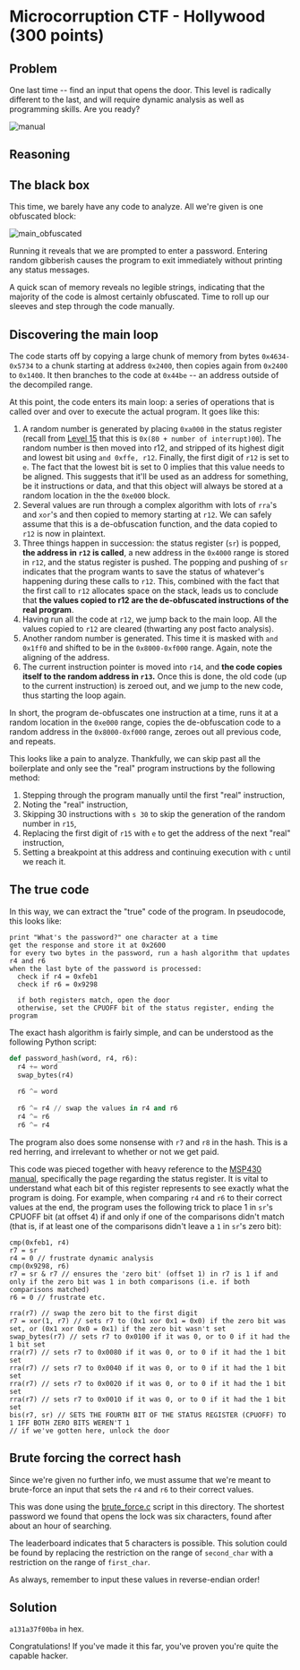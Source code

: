 # Microcorruption CTF - Hollywood (300 points)

## Problem

One last time -- find an input that opens the door. This level is radically different to the last, and will require dynamic analysis as well as programming skills.
Are you ready?

![manual](https://user-images.githubusercontent.com/86139991/128721996-7ee35f87-f4de-4927-a02d-f77018c91182.PNG)

## Reasoning

## The black box

This time, we barely have any code to analyze. All we're given is one obfuscated block:

![main_obfuscated](https://user-images.githubusercontent.com/86139991/128722325-6aebb6a7-17ed-4475-938a-fb44e86e0d89.PNG)

Running it reveals that we are prompted to enter a password. Entering random gibberish causes the program to exit immediately without printing any status messages.

A quick scan of memory reveals no legible strings, indicating that the majority of the code is almost certainly obfuscated. Time to roll up our sleeves and step through
the code manually.

## Discovering the main loop

The code starts off by copying a large chunk of memory from bytes `0x4634-0x5734` to a chunk starting at address `0x2400`, then copies again from `0x2400` to `0x1400`.
It then branches to the code at `0x44be` -- an address outside of the decompiled range.

At this point, the code enters its main loop: a series of operations that is called over and over to execute the actual program. It goes like this:

1. A random number is generated by placing `0xa000` in the status register (recall from [Level 15](https://github.com/cd80-ctf/microcorruption/tree/main/Level%2015%20%7C%20Bangalore)
that this is `0x(80 + number of interrupt)00`). The random number is then moved into r12, and stripped of its highest digit and lowest bit using `and 0xffe, r12`.
Finally, the first digit of `r12` is set to `e`. The fact that the lowest bit is set to 0 implies that this value needs to be aligned.
This suggests that it'll be used as an address for something, be it instructions or data, and that this object will always be stored at a random location in the the
`0xe000` block.
2. Several values are run through a complex algorithm with lots of `rra`'s and `xor`'s and then copied to memory starting at `r12`. We can safely assume that this
is a de-obfuscation function, and the data copied to `r12` is now in plaintext.
3. Three things happen in succession: the status register (`sr`) is popped, **the address in `r12` is called**, a new address in the `0x4000` range is stored in `r12`,
and the status register is pushed. The popping and pushing of `sr` indicates that the program wants to save the status of whatever's happening during these calls to `r12`. This, combined with the fact that the
first call to `r12` allocates space on the stack, leads us to conclude that **the values copied to r12 are the de-obfuscated instructions of the real program**.
4. Having run all the code at `r12`, we jump back to the main loop. All the values copied to `r12` are cleared (thwarting any post facto analysis).
5. Another random number is generated. This time it is masked with `and 0x1ff0` and shifted to be in the `0x8000-0xf000` range. Again, note the aligning of the address.
6. The current instruction pointer is moved into `r14`, and **the code copies itself to the random address in `r13`.** Once this is done, the old code (up to the
current instruction) is zeroed out, and we jump to the new code, thus starting the loop again.

In short, the program de-obfuscates one instruction at a time, runs it at a random location in the `0xe000` range, copies the de-obfuscation code to a random address
in the `0x8000-0xf000` range, zeroes out all previous code, and repeats.

This looks like a pain to analyze. Thankfully, we can skip past all the boilerplate and only see the "real" program instructions by the following method:

1. Stepping through the program manually until the first "real" instruction,
2. Noting the "real" instruction,
3. Skipping 30 instructions with `s 30` to skip the generation of the random number in `r15`,
4. Replacing the first digit of `r15` with `e` to get the address of the next "real" instruction,
5. Setting a breakpoint at this address and continuing execution with `c` until we reach it.

## The true code

In this way, we can extract the "true" code of the program. In pseudocode, this looks like:

```
print "What's the password?" one character at a time
get the response and store it at 0x2600
for every two bytes in the password, run a hash algorithm that updates r4 and r6
when the last byte of the password is processed:
  check if r4 = 0xfeb1
  check if r6 = 0x9298
  
  if both registers match, open the door
  otherwise, set the CPUOFF bit of the status register, ending the program
```

The exact hash algorithm is fairly simple, and can be understood as the following Python script:

```py
def password_hash(word, r4, r6):
  r4 += word
  swap_bytes(r4)
  
  r6 ^= word
  
  r6 ^= r4 // swap the values in r4 and r6
  r4 ^= r6
  r6 ^= r4
```

The program also does some nonsense with `r7` and `r8` in the hash. This is a red herring, and irrelevant to whether or not we get paid.

This code was pieced together with heavy reference to the [MSP430 manual](https://www.ti.com/lit/ug/slau144j/slau144j.pdf?ts=1628447142245), specifically the page
regarding the status register. It is vital to understand what each bit of this register represents to see exactly what the program is doing. For example, when comparing
`r4` and `r6` to their correct values at the end, the program uses the following trick to place 1 in `sr`'s CPUOFF bit (at offset 4) if and only if one of the
comparisons didn't match (that is, if at least one of the comparisons didn't leave a `1` in `sr`'s zero bit):

```
cmp(0xfeb1, r4)
r7 = sr
r4 = 0 // frustrate dynamic analysis
cmp(0x9298, r6)
r7 = sr & r7 // ensures the 'zero bit' (offset 1) in r7 is 1 if and only if the zero bit was 1 in both comparisons (i.e. if both comparisons matched)
r6 = 0 // frustrate etc.

rra(r7) // swap the zero bit to the first digit
r7 = xor(1, r7) // sets r7 to (0x1 xor 0x1 = 0x0) if the zero bit was set, or (0x1 xor 0x0 = 0x1) if the zero bit wasn't set
swap_bytes(r7) // sets r7 to 0x0100 if it was 0, or to 0 if it had the 1 bit set
rra(r7) // sets r7 to 0x0080 if it was 0, or to 0 if it had the 1 bit set
rra(r7) // sets r7 to 0x0040 if it was 0, or to 0 if it had the 1 bit set
rra(r7) // sets r7 to 0x0020 if it was 0, or to 0 if it had the 1 bit set
rra(r7) // sets r7 to 0x0010 if it was 0, or to 0 if it had the 1 bit set
bis(r7, sr) // SETS THE FOURTH BIT OF THE STATUS REGISTER (CPUOFF) TO 1 IFF BOTH ZERO BITS WEREN'T 1
// if we've gotten here, unlock the door
```

## Brute forcing the correct hash

Since we're given no further info, we must assume that we're meant to brute-force an input that sets the `r4` and `r6` to their correct values.

This was done using the [brute_force.c](https://github.com/cd80-ctf/microcorruption/blob/main/Level%2018%20%7C%20Hollywood/brute_force.c) script in this directory.
The shortest password we found that opens the lock was six characters, found after about an hour of searching.

The leaderboard indicates that 5 characters is possible. This solution could be found by replacing the restriction on the range of `second_char` with a restriction on 
the range of `first_char`.

As always, remember to input these values in reverse-endian order!

## Solution

`a131a37f00ba` in hex.

Congratulations! If you've made it this far, you've proven you're quite the capable hacker.
